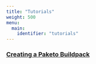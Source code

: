 ```yaml
---
title: "Tutorials"
weight: 500
menu:
  main:
    identifier: "tutorials"
---
```


### [Creating a Paketo Buildpack](/docs/tutorials/create-paketo-buildpack)
